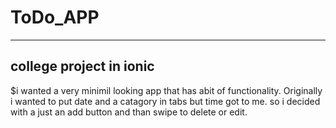 # ToDo_APP
---
college project in ionic 
--
$$$$$i wanted a very minimil looking app that has abit of functionality. Originally i wanted to put date and a catagory in tabs but time got to me.
so i decided with a just an add button and than swipe to delete or edit.



